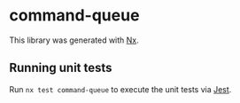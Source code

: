 # command-queue

This library was generated with [Nx](https://nx.dev).

## Running unit tests

Run `nx test command-queue` to execute the unit tests via [Jest](https://jestjs.io).
